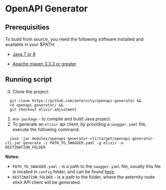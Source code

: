 # OpenAPI Generator

## Prerequisities 
To build from source, you need the following software installed and available in your $PATH:

* [Java 7 or 8](http://java.oracle.com)

* [Apache maven 3.3.3 or greater](http://maven.apache.org/)

## Running script
0. Clone the project: 
```
  git clone https://github.com/aeternity/openapi-generator &&
  cd openapi-generator/ &&
  git checkout elixir-adjustment
```
1. `mvn package` - to compile and build Java project.
2. To generate an `elixir` api client, by providing a `swagger.yaml` file, execute the following command:
```
  java -jar modules/openapi-generator-cli/target/openapi-generator-cli.jar generate -i PATH_TO_SWAGGER.yaml -g elixir -o DESTINATION_FOLDER
```
**Notes:**
  - `PATH_TO_SWAGGER.yaml` - is a path to the `swagger.yaml` file, usually this file is located in `config` folder, and can be found [here](https://github.com/aeternity/aeternity/blob/master/config/swagger.yaml).
  - `DESTINATION_FOLDER` - is a path to the folder, where the aeternity node elixir API client will be generated. 
